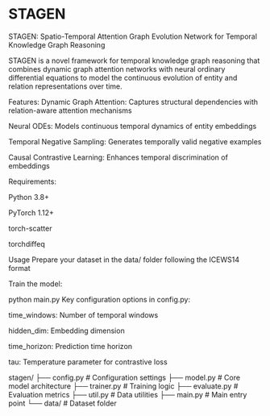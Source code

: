 # STAGEN
STAGEN: Spatio-Temporal Attention Graph Evolution Network for Temporal Knowledge Graph Reasoning

STAGEN is a novel framework for temporal knowledge graph reasoning that combines dynamic graph attention networks with neural ordinary differential equations to model the continuous evolution of entity and relation representations over time.

Features:
Dynamic Graph Attention: Captures structural dependencies with relation-aware attention mechanisms

Neural ODEs: Models continuous temporal dynamics of entity embeddings

Temporal Negative Sampling: Generates temporally valid negative examples

Causal Contrastive Learning: Enhances temporal discrimination of embeddings


Requirements:

Python 3.8+

PyTorch 1.12+

torch-scatter

torchdiffeq

Usage
Prepare your dataset in the data/ folder following the ICEWS14 format

Train the model:

python main.py
Key configuration options in config.py:

time_windows: Number of temporal windows

hidden_dim: Embedding dimension

time_horizon: Prediction time horizon

tau: Temperature parameter for contrastive loss

stagen/
├── config.py       # Configuration settings
├── model.py        # Core model architecture
├── trainer.py      # Training logic
├── evaluate.py     # Evaluation metrics
├── util.py         # Data utilities
├── main.py         # Main entry point
└── data/           # Dataset folder
